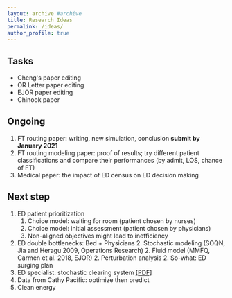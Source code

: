 ```yaml
---
layout: archive #archive
title: Research Ideas
permalink: /ideas/
author_profile: true
---
```


## Tasks

* Cheng's paper editing
* OR Letter paper editing
* EJOR paper editing
* Chinook paper

## Ongoing

1. FT routing paper: writing, new simulation, conclusion **submit by January 2021**
2. FT routing modeling paper: proof of results; try different patient classifications and compare their performances (by admit, LOS, chance of FT)
4. Medical paper: the impact of ED census on ED decision making

## Next step
1. ED patient prioritization
    1. Choice model: waiting for room (patient chosen by nurses)
    1. Choice model: initial assessment (patient chosen by physicians)
    1. Non-aligned objectives might lead to inefficiency
2. ED double bottlenecks: Bed + Physicians
    2. Stochastic modeling (SOQN, Jia and Heragu 2009, Operations Research)
    2. Fluid model (MMFQ, Carmen et al. 2018, EJOR)
    2. Perturbation analysis
    2. So-what: ED surging plan
3. ED specialist: stochastic clearing system [\[PDF\]](/files/He-StochasticClearingSystem.pdf)
4. Data from Cathy Pacific: optimize then predict
5. Clean energy
